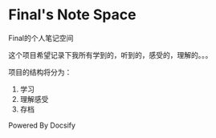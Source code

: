 # Final's Note Space

Final的个人笔记空间

这个项目希望记录下我所有学到的，听到的，感受的，理解的。。。

项目的结构将分为：

1. 学习
2. 理解感受
3. 存档


Powered By Docsify
